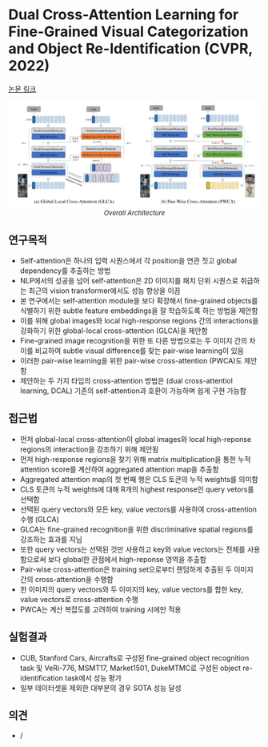 # Dual Cross-Attention Learning for Fine-Grained Visual Categorization and Object Re-Identification (CVPR, 2022)

[논문 링크](https://openaccess.thecvf.com/content/CVPR2022/html/Zhu_Dual_Cross-Attention_Learning_for_Fine-Grained_Visual_Categorization_and_Object_Re-Identification_CVPR_2022_paper.html)

<p align="center">
    <img width="600" alt='fig1' src="../img/zhu2022dual.png?raw=true"></br>
    <em><font size=2>Overall Architecture</font></em>
</p>

## 연구목적
- Self-attention은 하나의 입력 시퀀스에서 각 position을 연관 짓고 global dependency를 추출하는 방법
- NLP에서의 성공을 넘어 self-attention은 2D 이미지를 패치 단위 시퀀스로 취급하는 최근의 vision transformer에서도 성능 향상을 이끔
- 본 연구에서는 self-attention module을 보다 확장해서 fine-grained objects를 식별하기 위한 subtle feature embeddings을 잘 학습하도록 하는 방법을 제안함
- 이를 위해 global images와 local high-response regions 간의 interactions을 강화하기 위한 global-local cross-attention (GLCA)을 제안함
- Fine-grained image recognition을 위한 또 다른 방법으로는 두 이미지 간의 차이를 비교하여 subtle visual difference를 찾는 pair-wise learning이 있음
- 이러한 pair-wise learning을 위한 pair-wise cross-attention (PWCA)도 제안함
- 제안하는 두 가지 타입의 cross-attention 방법은 (dual cross-attentiol learning, DCAL) 기존의 self-attention과 호환이 가능하며 쉽게 구현 가능함

## 접근법
- 먼저 global-local cross-attention이 global images와 local high-reponse regions의 interaction을 강조하기 위해 제안됨
- 먼저 high-response regions을 찾기 위해 matrix multiplication을 통한 누적 attention score를 계산하여 aggregated attention map을 추출함
- Aggregated attention map의 첫 번째 행은 CLS 토큰의 누적 weights를 의미함
- CLS 토큰의 누적 weights에 대해 R개의 highest response인 query vetors를 선택함
- 선택된 query vectors와 모든 key, value vectors를 사용하여 cross-attention 수행 (GLCA)
- GLCA는 fine-grained recognition을 위한 discriminative spatial regions를 강조하는 효과를 지님
- 또한 query vectors는 선택된 것만 사용하고 key와 value vectors는 전체를 사용함으로써 보다 global한 관점에서 high-reponse 영역을 추출함
- Pair-wise cross-attention은 training set으로부터 랜덤하게 추출된 두 이미지 간의 cross-attention을 수행함
- 한 이미지의 query vectors와 두 이미지의 key, value vectors를 합한 key, value vectors로 cross-attention 수행
- PWCA는 계산 복잡도를 고려하여 training 시에만 적용

## 실험결과
- CUB, Stanford Cars, Aircrafts로 구성된 fine-grained object recognition task 및 VeRi-776, MSMT17, Market1501, DukeMTMC로 구성된 object re-identification task에서 성능 평가
- 일부 데이터셋을 제외한 대부분의 경우 SOTA 성능 달성

## 의견
- /